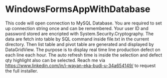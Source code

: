 # WindowsFormsAppWithDatabase
This code will open connection to MySQL Database.
You are required to set up connection string once and can be remembered.
Your user ID and password stored are encripted with System.Security.Cryptography.
The data are fetch into table by SQL command inside file.txt in the current directory.
Then list table and pivot table are generated and displayed by DataGridView.
The purpose is to display real time line production defect on each line each hour.
The auto refresh time is inside the selection and defect qty highlight also can be selected.
Reach me via https://www.linkedin.com/in/i-wayan-eka-budi-u-34a654149/ to request the full installer.
